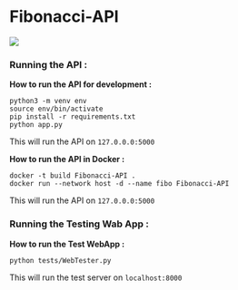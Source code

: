 # Fibonacci-API

![](https://fr.wikipedia.org/wiki/Fichier:Fibonacci_spiral_34.svg)

### Running the API :

**How to run the API for development :**

```
python3 -m venv env
source env/bin/activate
pip install -r requirements.txt
python app.py
```
This will run the API on `127.0.0.0:5000`

**How to run the API in Docker :**

```
docker -t build Fibonacci-API .
docker run --network host -d --name fibo Fibonacci-API
```
This will run the API on `127.0.0.0:5000`

### Running the Testing Wab App :

**How to run the Test WebApp :** 

```
python tests/WebTester.py
```
This will run the test server on `localhost:8000`

